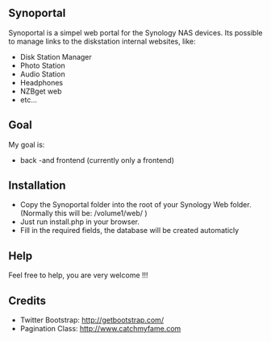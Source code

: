 Synoportal
----------
Synoportal is a simpel web portal for the Synology NAS devices.
Its possible to manage links to the diskstation internal websites, like:
* Disk Station Manager
* Photo Station
* Audio Station
* Headphones
* NZBget web 
* etc...

Goal
----
My goal is:
- back -and frontend (currently only a frontend)

Installation
------------
* Copy the Synoportal folder into the root of your Synology Web folder. (Normally this will be: /volume1/web/ )
* Just run install.php in your browser.
* Fill in the required fields, the database will be created automaticly

Help
----
Feel free to help, you are very welcome  !!!

Credits
-------
* Twitter Bootstrap: http://getbootstrap.com/
* Pagination Class: http://www.catchmyfame.com

